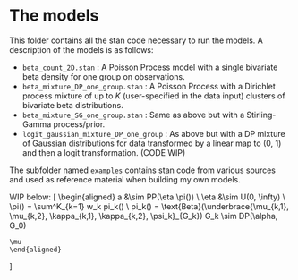 
# The models

This folder contains all the stan code necessary to run the models. A
description of the models is as follows:

- `beta_count_2D.stan` : A Poisson Process model with a single bivariate beta 
density for one group on observations.
- `beta_mixture_DP_one_group.stan` : A Poisson Process with a Dirichlet process
mixture of up to $K$ (user-specified in the data input) clusters of bivariate
beta distributions.
- `beta_mixture_SG_one_group.stan` : Same as above but with a Stirling-Gamma
process/prior.
- `logit_gaussian_mixture_DP_one_group` : As above but with a DP mixture of
Gaussian distributions for data transformed by a linear map to (0, 1) and then a
logit transformation. (CODE WIP)

The subfolder named `examples` contains stan code from various sources and used 
as reference material when building my own models.
 
WIP below:
\[
    \begin{aligned}
    a &\sim PP(\eta \pi()) \\
    \eta &\sim U(0, \infty) \\
    \pi() = \sum^K_{k=1} w_k pi_k() \\
    pi_k() = \text{Beta}(\underbrace{\mu_{k,1}, \mu_{k,2}, \kappa_{k,1}, \kappa_{k,2}, \psi_k}_{G_k})
    G_k \sim DP(\alpha, G_0)

    \mu
    \end{aligned}

\]